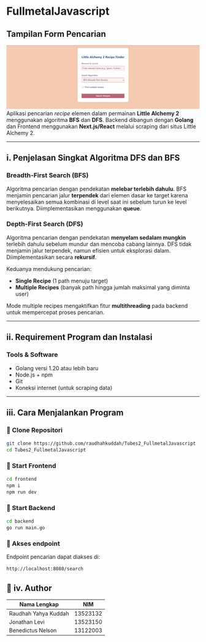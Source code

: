 # FullmetalJavascript
## Tampilan Form Pencarian

![Form Pencarian](./doc/search-form.png)
Aplikasi pencarian *recipe* elemen dalam permainan **Little Alchemy 2** menggunakan algoritma **BFS** dan **DFS**. Backend dibangun dengan **Golang** dan Frontend menggunakan **Next.js/React**  melalui scraping dari situs Little Alchemy 2.

---

## i. Penjelasan Singkat Algoritma DFS dan BFS

### Breadth-First Search (BFS)
Algoritma pencarian dengan pendekatan **melebar terlebih dahulu**. BFS menjamin pencarian jalur **terpendek** dari elemen dasar ke target karena menyelesaikan semua kombinasi di level saat ini sebelum turun ke level berikutnya. Diimplementasikan menggunakan **queue**.

### Depth-First Search (DFS)
Algoritma pencarian dengan pendekatan **menyelam sedalam mungkin** terlebih dahulu sebelum mundur dan mencoba cabang lainnya. DFS tidak menjamin jalur terpendek, namun efisien untuk eksplorasi dalam. Diimplementasikan secara **rekursif**.

Keduanya mendukung pencarian:
- **Single Recipe** (1 path menuju target)
- **Multiple Recipes** (banyak path hingga jumlah maksimal yang diminta user)

Mode multiple recipes mengaktifkan fitur **multithreading** pada backend untuk mempercepat proses pencarian.

---

## ii. Requirement Program dan Instalasi

### Tools & Software
- Golang versi 1.20 atau lebih baru
- Node.js + npm
- Git
- Koneksi internet (untuk scraping data)

---

## iii. Cara Menjalankan Program

### 🔧 Clone Repositori
```bash
git clone https://github.com/raudhahkuddah/Tubes2_FullmetalJavascript
cd Tubes2_FullmetalJavascript
```

### 🔧 Start Frontend
```bash
cd frontend
npm i
npm run dev
```

### 🔧 Start Backend
```bash
cd backend
go run main.go
```

### 🔧 Akses endpoint
Endpoint pencarian dapat diakses di:
```bash
http://localhost:8080/search
```

## 👥 iv. Author

| Nama Lengkap             | NIM       | 
|--------------------------|-----------|
| Raudhah Yahya Kuddah     | 13523132  |
| Jonathan Levi            | 13523150  |
| Benedictus Nelson        | 13122003  |

